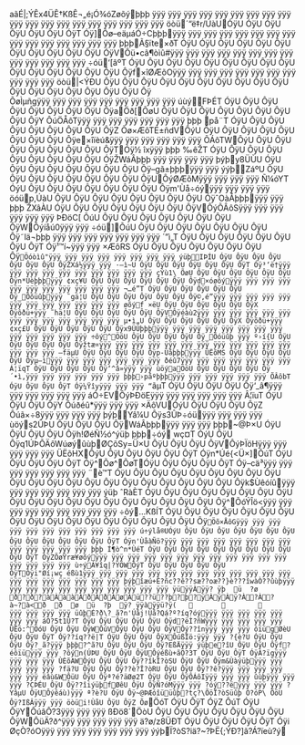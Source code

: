 aãÉ|;ÝÊx4ÜÊ†KßÊ¬„é¡Ó¾óZøõýþþþ ÿÿÿ ÿÿÿ ÿÿÿ ÿÿÿ ÿÿÿ ÿÿÿ ÿÿÿ ÿÿÿ ÿÿÿ ÿÿÿ ÿÿÿ ÿÿÿ ÿÿÿ ÿÿÿ ÿÿÿ ÿÿÿ ÿÿÿ ÿÿÿ ÿÿÿ öòü´“ë‡r/ÚàUÓÿU ÓÿU ÓÿU ÔÿU ÔÿU ÔÿU ÓÿT Óÿ]Õø–eäµáÓ÷Cþþþÿÿÿ ÿÿÿ ÿÿÿ ÿÿÿ ÿÿÿ ÿÿÿ ÿÿÿ ÿÿÿ ÿÿÿ ÿÿÿ ÿÿÿ ÿÿÿ ÿÿÿ ÿÿÿ ÿÿÿ þþþÃ§ïte×ðT ÓÿU ÓÿU ÔÿU ÔÿU ÔÿU ÔÿU ÔÿU ÔÿU ÔÿU ÔÿU ÔÿU ÓÿVÔü•cã¶òìû#ÿÿÿ ÿÿÿ ÿÿÿ ÿÿÿ ÿÿÿ ÿÿÿ ÿÿÿ ÿÿÿ ÿÿÿ ÿÿÿ ÿÿÿ ÿÿÿ ÿÿÿ ÷óü‘[âºT ÓÿU ÔÿU ÔÿU ÔÿU ÔÿU ÔÿU ÔÿU ÔÿU ÔÿU ÔÿU ÔÿU ÔÿU ÔÿU ÔÿU ÔÿU Ôÿf×îØÆõOÿÿÿ ÿÿÿ ÿÿÿ ÿÿÿ ÿÿÿ ÿÿÿ ÿÿÿ ÿÿÿ ÿÿÿ ÿÿÿ ÿÿÿ öòü|<ÝÐU ÔÿU ÔÿU ÔÿU ÔÿU ÔÿU ÔÿU ÔÿU ÔÿU ÔÿU ÔÿU ÔÿU ÔÿU ÔÿU ÔÿU ÔÿU ÔÿU ÔÿU Ôÿ\
ÕøÌµñgÿÿÿ ÿÿÿ ÿÿÿ ÿÿÿ ÿÿÿ ÿÿÿ ÿÿÿ ÿÿÿ ÿÿÿ úùýFÞÉT ÓÿU ÔÿU ÔÿU ÔÿU ÔÿU ÔÿU ÔÿU ÔÿU ÔÿaÖð[ÕøU ÔÿU ÔÿU ÔÿU ÔÿU ÔÿU ÔÿU ÔÿU ÔÿU ÔÿY
ÔúÖÅôTÿÿÿ ÿÿÿ ÿÿÿ ÿÿÿ ÿÿÿ ÿÿÿ ÿÿÿ þþþ på¨T ÓÿU ÔÿU ÔÿU ÔÿU ÔÿU ÔÿU ÔÿU ÔÿU ÔÿZ
Õø×ÆôTÉ±ñdVÔýU ÔÿU ÔÿU ÔÿU ÔÿU ÔÿU ÔÿU ÔÿU ÔÿU Ôÿe×îïèú&ÿÿÿ ÿÿÿ ÿÿÿ ÿÿÿ ÿÿÿ ÿÿÿ ÕÁôTWÔýU ÔÿU ÔÿU ÔÿU ÔÿU ÔÿU ÔÿU ÔÿU ÔÿTÓÿ½ îxÿÿÿ þþþ ­‰êŽT ÓÿU ÔÿU ÔÿU ÔÿU ÔÿU ÔÿU ÔÿU ÔÿU ÔÿU ÓÿŽWáÂþþþ ÿÿÿ ÿÿÿ ÿÿÿ ÿÿÿ þýþy8ÜÙU ÓÿU ÔÿU ÔÿU ÔÿU ÔÿU ÔÿU ÔÿU ÔÿU Ôÿ–gã±þþþÿÿÿ ÿÿÿ ýýþZáºU ÔÿU ÔÿU ÔÿU ÔÿU ÔÿU ÔÿU ÔÿU ÔÿU ÔÿUÔýØÆõMÿÿÿ ÿÿÿ ÿÿÿ ÿÿÿ Ñ¼óYT ÓýU ÔÿU ÔÿU ÔÿU ÔÿU ÔÿU ÔÿU ÔÿU Ôÿm'Ùå÷óýÿÿÿ ÿÿÿ ÿÿÿ ÿÿÿ öóüp,ÚàU ÔÿU ÔÿU ÔÿU ÔÿU ÔÿU ÔÿU ÔÿU ÔÿU ÓÿˆOàÅþþþÿÿÿ ÿÿÿ þþþ ŽXâÀU ÓÿU ÔÿU ÔÿU ÔÿU ÔÿU ÔÿU ÔÿU ÔÿVÔýÕÂôSÿÿÿ ÿÿÿ ÿÿÿ ÿÿÿ ÿÿÿ ÿÿÿ ÞÐöC[
ÕúU ÔÿU ÔÿU ÔÿU ÔÿU ÔÿU ÔÿU ÔÿU ÔÿWÔýíåú0ÿÿÿ ÿÿÿ ÷óü]ÕúU ÔÿU ÔÿU ÔÿU ÔÿU ÔÿU ÔÿU ÔÿU Ôÿ˜lä¬þþþ ÿÿÿ ÿÿÿ ÿÿÿ ÿÿÿ ÿÿÿ ÿÿÿ ÿÿÿ ´”ì„T ÓÿU ÔÿU ÔÿU ÔÿU ÔÿU ÔÿU ÔÿU ÔÿT Óÿ¹™í~ÿÿÿ ÿÿÿ ×ÆôRS ÓÿU ÔÿU ÔÿU ÔÿU ÔÿU ÔÿU ÔÿU Ôÿ`Öóòìû"ÿÿÿ ÿÿÿ ÿÿÿ ÿÿÿ ÿÿÿ ÿÿÿ ÿÿÿ ÿÿÿ ýüþIÞÍU ÓÿU ÔÿU ÔÿU ÔÿU ÔÿU ÔÿU ÔÿU ÔÿŽXá½ÿÿÿ ÿÿÿ ·–ì~U ÓÿU ÔÿU ÔÿU ÔÿU ÔÿU ÔÿU ÔÿT Óÿ³‘ë†ÿÿÿ ÿÿÿ ÿÿÿ ÿÿÿ ÿÿÿ ÿÿÿ ÿÿÿ ÿÿÿ ÿÿÿ ÿÿÿ çÝù1\
ÕøU ÔÿU ÔÿU ÔÿU ÔÿU ÔÿU ÔÿU Ôÿn*Ùèþþþÿÿÿ ¢xç¥U ÔÿU ÔÿU ÔÿU ÔÿU ÔÿU ÔÿU Ôÿd×óøôýÿÿÿ ÿÿÿ ÿÿÿ ÿÿÿ ÿÿÿ ÿÿÿ ÿÿÿ ÿÿÿ ÿÿÿ ÿÿÿ ÿÿÿ ¬…é”T ÓÿU ÔÿU ÔÿU ÔÿU ÔÿU ÔÿU Ôÿ_Õõüûþÿÿÿ ˜gä¦U ÔÿU ÔÿU ÔÿU ÔÿU ÔÿU ÔÿU Ôÿ©‚é”ÿÿÿ ÿÿÿ ÿÿÿ ÿÿÿ ÿÿÿ ÿÿÿ ÿÿÿ ÿÿÿ ÿÿÿ ÿÿÿ ÿÿÿ ÿÿÿ øõýf ×ëU ÔÿU ÔÿU ÔÿU ÔÿU ÔÿU ÔÿX	Ôÿôðü+ÿÿÿ ˜hä¦U ÔÿU ÔÿU ÔÿU ÔÿU ÔÿU ÔÿVÔÿéàù2ÿÿÿ ÿÿÿ ÿÿÿ ÿÿÿ ÿÿÿ ÿÿÿ ÿÿÿ ÿÿÿ ÿÿÿ ÿÿÿ ÿÿÿ ÿÿÿ ÿÿÿ µ•ì„U ÔÿU ÔÿU ÔÿU ÔÿU ÔÿU ÔÿX	Ôÿõðü+ÿÿÿ ¢xç£U ÔÿU ÔÿU ÔÿU ÔÿU ÔÿU Ôÿx9ÜÚþþþÿÿÿ ÿÿÿ ÿÿÿ ÿÿÿ ÿÿÿ ÿÿÿ ÿÿÿ ÿÿÿ ÿÿÿ ÿÿÿ ÿÿÿ ÿÿÿ ÿÿÿ ÷ôý^ÖöU ÔÿU ÔÿU ÔÿU ÔÿU Ôÿ_Õóüûþ
ÿÿÿ º›í{U ÓÿU ÔÿU ÔÿU ÔÿU ÔÿU Ôÿžtæ¤ÿÿÿ ÿÿÿ ÿÿÿ ÿÿÿ ÿÿÿ ÿÿÿ ÿÿÿ ÿÿÿ ÿÿÿ ÿÿÿ ÿÿÿ ÿÿÿ ÿÿÿ ÿÿÿ ÿÿÿ –fäµU ÔÿU ÔÿU ÔÿU ÔÿU Ôÿp-Úåþþþÿÿÿ ÛËõMS ÓÿU ÔÿU ÔÿU ÔÿU ÔÿU Ôÿµ–ìÿÿÿ ÿÿÿ ÿÿÿ ÿÿÿ ÿÿÿ ÿÿÿ ÿÿÿ ðéû7ÿÿÿ ÿÿÿ ÿÿÿ ÿÿÿ ÿÿÿ ÿÿÿ ÿÿÿ Á¦ïqT ÓÿU ÔÿU ÔÿU ÔÿU Ôÿ‘^â»ÿÿÿ ÿÿÿ ùöýaÖöU ÔÿU ÔÿU ÔÿU ÔÿU Ôÿ´•ì‚ÿÿÿ ÿÿÿ ÿÿÿ ÿÿÿ ÿÿÿ ÿÿÿ þþþ›påºþþþÿÿÿ ÿÿÿ ÿÿÿ ÿÿÿ ÿÿÿ ÿÿÿ ÕÂôbT ÓÿU ÔÿU ÔÿU ÔÿT Óÿ¼Ÿîyÿÿÿ ÿÿÿ ÿÿÿ “`ãµT ÓÿU ÔÿU ÔÿU ÔÿU Ôÿ‘_â¶ÿÿÿ ÿÿÿ ÿÿÿ ÿÿÿ ÿÿÿ ÿÿÿ áÓ÷EVÔýÞÐöEÿÿÿ ÿÿÿ ÿÿÿ ÿÿÿ ÿÿÿ ÿÿÿ Â¦ïuT ÓÿU ÔÿU ÔÿU ÔÿY	Ôúðéû*ÿÿÿ ÿÿÿ ÿÿÿ ×ÄôVUÓýU ÔÿU ÔÿU ÔÿU ÔÿZ
Ôúã×÷8ÿÿÿ ÿÿÿ ÿÿÿ ÿÿÿ þýþYâ¼U Ôÿs3ÛÞ÷óüÿÿÿ ÿÿÿ ÿÿÿ ÿÿÿ ùöýs2ÛÞU ÔÿU ÔÿU ÔÿU ÔÿWáÂþþþÿÿÿ ÿÿÿ ÿÿÿ þþþ~@Þ×U ÓÿU ÔÿU ÔÿU ÔÿU Ôÿh!ØéÑ½ó^ýüþ
þþþ÷óý wç¤T ÓýU ÔÿU Ôÿq1ÚÞÕÄôWúøýûùþØÇõSy=Ü×U ÔÿU ÔÿU ÔÿU ÔÿVÔýÞÏöHÿÿÿ ÿÿÿ ÿÿÿ ÿÿÿ ÿÿÿ ÜËõHXÔýU ÔÿU ÔÿU ÔÿU ÔÿU ÔÿT Óÿn*Úé{<Ü×]ÕúT ÓÿU ÔÿU ÔÿU ÔÿU ÔÿT Óÿ^Õø^ÕøTÓÿU ÔÿU ÔÿU ÔÿU ÔÿT Óÿ–cä³ÿÿÿ ÿÿÿ ÿÿÿ ÿÿÿ ÿÿÿ ÿÿÿ ÿÿÿ ¨è™T ÓÿU ÔÿU ÔÿU ÔÿU ÔÿU ÔÿU ÔÿU ÔÿU ÔÿU ÔÿU ÔÿU ÔÿU ÔÿU ÔÿU ÔÿU ÔÿU ÔÿU ÔÿU ÔÿU ÔÿU ÔÿU Ôÿk$Ùêóíûÿÿÿ ÿÿÿ ÿÿÿ ÿÿÿ ÿÿÿ ÿÿÿ ÿÿÿ ýüþ	ˆRàÈT ÓÿU ÔÿU ÔÿU ÔÿU ÔÿU ÔÿU ÔÿU ÔÿU ÔÿU ÔÿU ÔÿU ÔÿU ÔÿU ÔÿU ÔÿU ÔÿU ÔÿU ÔÿU ÔÿU Ôÿ^ÕóÝÎö<ÿÿÿ ÿÿÿ ÿÿÿ ÿÿÿ ÿÿÿ ÿÿÿ ÿÿÿ ÿÿÿ ÿÿÿ ÷ôý…KßÍT ÓÿU ÔÿU ÔÿU ÔÿU ÔÿU ÔÿU ÔÿU ÔÿU ÔÿU ÔÿU ÔÿU ÔÿU ÔÿU ÔÿU ÔÿU ÔÿU ÔÿU Ôÿ`Öõ×ÅôGÿÿÿ ÿÿÿ ÿÿÿ ÿÿÿ ÿÿÿ ÿÿÿ ÿÿÿ ÿÿÿ ÿÿÿ ÿÿÿ ÿÿÿ ú÷ýlå®UÓýU ÔÿU ÔÿU ÔÿU ÔÿU ÔÿU ÔÿU ÔÿU ÔÿU ÔÿU ÔÿU ÔÿU ÔÿU ÔÿU ÔÿT Óÿn'ÙåàÑö?ÿÿÿ ÿÿÿ ÿÿÿ ÿÿÿ ÿÿÿ ÿÿÿ ÿÿÿ ÿÿÿ ÿÿÿ ÿÿÿ ÿÿÿ ÿÿÿ ÿÿÿ þþþ Í¶ò^n*ÙéT ÓÿU ÓÿU ÔÿU ÔÿU ÔÿU ÔÿU ÔÿU ÔÿU ÔÿU ÔÿU ÔÿT ÓÿZÕøŸræ¥øõýÿÿÿ ÿÿÿ ÿÿÿ ÿÿÿ ÿÿÿ ÿÿÿ ÿÿÿ ÿÿÿ ÿÿÿ ÿÿÿ ÿÿÿ ÿÿÿ ÿÿÿ ÿÿÿ ÿÿÿ ÿÿÿ ù÷ýÁ¥îq|?ÝÖWÔýT ÓÿU ÓÿU ÔÿU ÔÿU ÓÿU ÓÿTÓÿi"Øí¡wç éßù1ÿÿÿ ÿÿÿ ÿÿÿ ÿÿÿ ÿÿÿ ÿÿÿ ÿÿÿ ÿÿÿ ÿÿÿ ÿÿÿ ÿÿÿ ÿÿÿ ÿÿÿ ÿÿÿ ÿÿÿ ÿÿÿ ÿÿÿ ÿÿÿ ÿÿÿ ÿÿÿ þýþîæú+Ê?ñc??ê??sæ??oæ??}è???îwàÒ??ûùþÿÿÿ ÿÿÿ ÿÿÿ ÿÿÿ ÿÿÿ ÿÿÿ ÿÿÿ ÿÿÿ ÿÿÿ ÿÿÿ ÿÿÿ ÿüÿÿÀÿÿ? ÿþ  ü  ?ø  ð?ð?àÀààÀðÀðÀøÀü??ü??þ?þ?ÿÀÿÀÿ?À?À?à~?à<ð  ð  ø  ü  ?þ  ÿ? ÿÿàÿÿü?ÿ(                                    ÿÿÿ ÿÿÿ ÿÿÿ ÿÿÿ üûþÉ?ð\?_ã?n'Úåj!Ùå?Qá?º?íq?óýÿÿÿ ÿÿÿ ÿÿÿ ÿÿÿ ÿÿÿ ÿÿÿ ÿÿÿ áÒ?5t1Û?T ÓÿU ÔÿU ÔÿU ÔÿU ÔÿU Óÿd?ëÌ?ñWÿÿÿ ÿÿÿ ÿÿÿ ÿÿÿ ÿÿÿ ÛËö:^ÖóU ÔÿU ÔÿU ÔÿWÔúVÔýU ÔÿU ÔÿU ÔÿVÔý??înÿÿÿ ÿÿÿ ÿÿÿ ôïügØèU ÔÿU ÔÿU ÔÿT Óÿ??íq??ë|T ÓÿU ÔÿU ÔÿU ÔÿXÔúßÏö:ÿÿÿ ÿÿÿ ?{è?U ÓÿU ÔÿU ÔÿU Ôÿ?_ã?ÿÿÿ þþþ?^ã?U ÔÿU ÔÿU ÔÿU Ôÿ?EßÄÿÿÿ ýüþe?îU ÔÿU ÔÿU Ôÿf?éôïüÿÿÿ ÿÿÿ ?ôýn(ÚÞU ÔÿU ÔÿU ÔÿUÔýéßù+ãÖ?3T ÓÿU ÔÿU ÔÿT ÓÿÁ?ïgÿÿÿ ÿÿÿ ÿÿÿ ÿÿÿ ÙÈõAWÔýU ÔÿU ÔÿU Ôÿ??îkÎ?òSU ÔÿU ÔÿU Ôÿm&Ùàýüþÿÿÿ ÿÿÿ ÿÿÿ ÿÿÿ ÿÿÿ ?fä?U ÔÿU ÔÿU Ôÿ??è?Î?òRU ÔÿU ÔÿU Ôÿ??ê?ÿÿÿ ÿÿÿ ÿÿÿ ÿÿÿ ÿÿÿ ÿÿÿ ëâù&WÔüU ÔÿU Ôÿª?é?äØø2T ÓÿU ÔÿU ÔÿÔÁôIÿÿÿ ÿÿÿ ÿÿÿ ûùþÿÿÿ ÿÿÿ ÿÿÿ ?CÞÉU ÔÿU Ôÿ??îiýüþfØêU ÔÿU ÔÿÑ?óMÿÿÿ ÿÿÿ ?óý??ëÿÿÿ ÿÿÿ ÿÿÿ ?YâµU ÔÿUÔýêáù)ÿÿÿ ª?è?U ÓÿU Ôÿ~@ÞÆóîüüûþ?tç?\ÕöÏ?òSüûþ	Ò?óP\
ÕöU Ôÿ?IßÂÿÿÿ ÿÿÿ öòüi!ÙåU ÔÿU ÔÿZ
Õø`ÖóT ÓÿU ÔÿT ÓÿZ	ÔúT ÓÿU ÔÿYÔúâÔ?3ÿÿÿ ÿÿÿ ÿÿÿ ßÐö8`ÖòU ÔÿU ÔÿU ÔÿU ÔÿU ÔÿU ÔÿU ÔÿU ÔÿWÔüÄ?ð^ÿÿÿ ÿÿÿ ÿÿÿ ÿÿÿ ÿÿÿ ä?ø/z8ÜÐT ÓÿU ÔÿU ÔÿU ÔÿU ÔÿT Óÿi ØçÒ?óOÿÿÿ ÿÿÿ ÿÿÿ ÿÿÿ ÿÿÿ ÿÿÿ ÿÿÿ ýýþÏ?òS?iä?~?ÞË{;ÝÐ?]ã?Á?ïeù?ý

